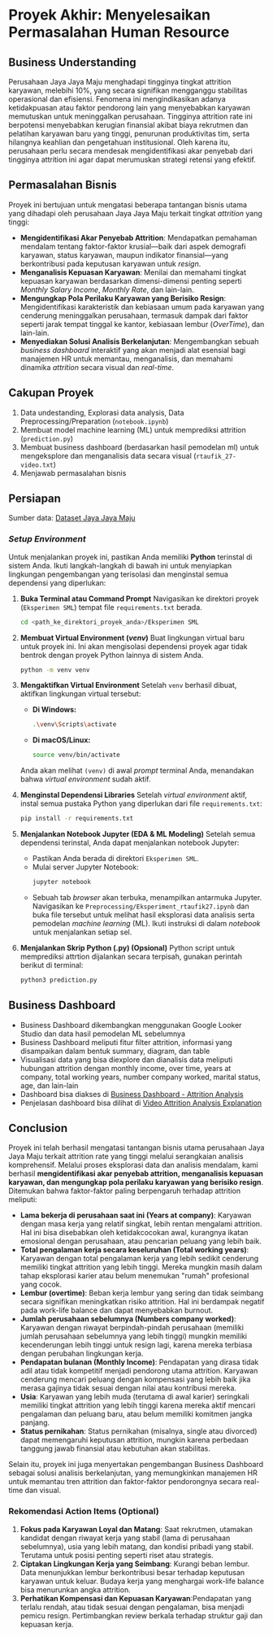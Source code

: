 # Proyek Akhir: Menyelesaikan Permasalahan Human Resource

## Business Understanding

Perusahaan Jaya Jaya Maju menghadapi tingginya tingkat attrition karyawan, melebihi 10%, yang secara signifikan mengganggu stabilitas operasional dan efisiensi. Fenomena ini mengindikasikan adanya ketidakpuasan atau faktor pendorong lain yang menyebabkan karyawan memutuskan untuk meninggalkan perusahaan. Tingginya attrition rate ini berpotensi menyebabkan kerugian finansial akibat biaya rekrutmen dan pelatihan karyawan baru yang tinggi, penurunan produktivitas tim, serta hilangnya keahlian dan pengetahuan institusional. Oleh karena itu, perusahaan perlu secara mendesak mengidentifikasi akar penyebab dari tingginya attrition ini agar dapat merumuskan strategi retensi yang efektif.

## Permasalahan Bisnis

Proyek ini bertujuan untuk mengatasi beberapa tantangan bisnis utama yang dihadapi oleh perusahaan Jaya Jaya Maju terkait tingkat *attrition* yang tinggi:

* **Mengidentifikasi Akar Penyebab Attrition**: Mendapatkan pemahaman mendalam tentang faktor-faktor krusial—baik dari aspek demografi karyawan, status karyawan, maupun indikator finansial—yang berkontribusi pada keputusan karyawan untuk *resign*.
* **Menganalisis Kepuasan Karyawan**: Menilai dan memahami tingkat kepuasan karyawan berdasarkan dimensi-dimensi penting seperti _Monthly Salary Income_, _Monthly Rate_, dan lain-lain.
* **Mengungkap Pola Perilaku Karyawan yang Berisiko Resign**: Mengidentifikasi karakteristik dan kebiasaan umum pada karyawan yang cenderung meninggalkan perusahaan, termasuk dampak dari faktor seperti jarak tempat tinggal ke kantor, kebiasaan lembur (_OverTime_), dan lain-lain.
* **Menyediakan Solusi Analisis Berkelanjutan**: Mengembangkan sebuah _business dashboard_ interaktif yang akan menjadi alat esensial bagi manajemen HR untuk memantau, menganalisis, dan memahami dinamika _attrition_ secara visual dan _real-time_.

## Cakupan Proyek

1) Data undestanding, Explorasi data analysis, Data Preprocessing/Preparation (`notebook.ipynb`)
2) Membuat model machine learning (ML) untuk memprediksi attrition (`prediction.py`)
3) Membuat business dashboard (berdasarkan hasil pemodelan ml) untuk mengeksplore dan menganalisis data secara visual (`rtaufik_27-video.txt`)
4) Menjawab permasalahan bisnis

## Persiapan

Sumber data: [Dataset Jaya Jaya Maju](https://github.com/dicodingacademy/dicoding_dataset/tree/main/employee)

### _Setup Environment_

Untuk menjalankan proyek ini, pastikan Anda memiliki **Python** terinstal di sistem Anda. Ikuti langkah-langkah di bawah ini untuk menyiapkan lingkungan pengembangan yang terisolasi dan menginstal semua dependensi yang diperlukan:

1.  **Buka Terminal atau Command Prompt**
    Navigasikan ke direktori proyek (`Eksperimen SML`) tempat file `requirements.txt` berada.

    ```bash
    cd <path_ke_direktori_proyek_anda>/Eksperimen SML
    ```

2.  **Membuat Virtual Environment (_venv_)**
    Buat lingkungan virtual baru untuk proyek ini. Ini akan mengisolasi dependensi proyek agar tidak bentrok dengan proyek Python lainnya di sistem Anda.

    ```bash
    python -m venv venv
    ```

3.  **Mengaktifkan Virtual Environment**
    Setelah `venv` berhasil dibuat, aktifkan lingkungan virtual tersebut:

    * **Di Windows:**
        ```bash
        .\venv\Scripts\activate
        ```
    * **Di macOS/Linux:**
        ```bash
        source venv/bin/activate
        ```
    Anda akan melihat `(venv)` di awal *prompt* terminal Anda, menandakan bahwa *virtual environment* sudah aktif.

4.  **Menginstal Dependensi Libraries**
    Setelah *virtual environment* aktif, instal semua pustaka Python yang diperlukan dari file `requirements.txt`:

    ```bash
    pip install -r requirements.txt
    ```

5.  **Menjalankan Notebook Jupyter (EDA & ML Modeling)**
    Setelah semua dependensi terinstal, Anda dapat menjalankan notebook Jupyter:

    * Pastikan Anda berada di direktori `Eksperimen SML`.
    * Mulai server Jupyter Notebook:
        ```bash
        jupyter notebook
        ```
    * Sebuah tab *browser* akan terbuka, menampilkan antarmuka Jupyter. Navigasikan ke `Preprocessing/Eksperiment_rtaufik27.ipynb` dan buka file tersebut untuk melihat hasil eksplorasi data analisis serta pemodelan *machine learning* (ML). Ikuti instruksi di dalam *notebook* untuk menjalankan setiap sel.

6.  **Menjalankan Skrip Python (.py) (Opsional)**
    Python script untuk memprediksi attrtion dijalankan secara terpisah, gunakan perintah berikut di terminal:

    ```bash
    python3 prediction.py
    ```

## Business Dashboard

- Business Dashboard dikembangkan menggunakan Google Looker Studio dan data hasil pemodelan ML sebelumnya
- Business Dashboard meliputi fitur filter attrition, informasi yang disampaikan dalam bentuk summary, diagram, dan table
- Visualisasi data yang bisa diexplore dan dianalisis data meliputi hubungan attrition dengan monthly income, over time, years at company, total working years, number company worked, marital status, age, dan lain-lain
- Dashboard bisa diakses di [Business Dashboard - Attrition Analysis](https://bit.ly/attrition_analysis_dashboard)
- Penjelasan dashboard bisa dilihat di [Video Attrition Analysis Explanation](https://youtu.be/qTeWGMTanJQ?si=o-OubsdlY3PMGBFY)

## Conclusion

Proyek ini telah berhasil mengatasi tantangan bisnis utama perusahaan Jaya Jaya Maju terkait attrition rate yang tinggi melalui serangkaian analisis komprehensif. Melalui proses eksplorasi data dan analisis mendalam, kami berhasil **mengidentifikasi akar penyebab attrition, menganalisis kepuasan karyawan, dan mengungkap pola perilaku karyawan yang berisiko resign**. Ditemukan bahwa faktor-faktor paling berpengaruh terhadap attrition meliputi:

- **Lama bekerja di perusahaan saat ini (Years at company)**: Karyawan dengan masa kerja yang relatif singkat, lebih rentan mengalami attrition. Hal ini bisa disebabkan oleh ketidakcocokan awal, kurangnya ikatan emosional dengan perusahaan, atau pencarian peluang yang lebih baik.
- **Total pengalaman kerja secara keseluruhan (Total working years)**: Karyawan dengan total pengalaman kerja yang lebih sedikit cenderung memiliki tingkat attrition yang lebih tinggi. Mereka mungkin masih dalam tahap eksplorasi karier atau belum menemukan "rumah" profesional yang cocok.
- **Lembur (overtime)**: Beban kerja lembur yang sering dan tidak seimbang secara signifikan meningkatkan risiko attrition. Hal ini berdampak negatif pada work-life balance dan dapat menyebabkan burnout.
- **Jumlah perusahaan sebelumnya (Numbers company worked)**: Karyawan dengan riwayat berpindah-pindah perusahaan (memiliki jumlah perusahaan sebelumnya yang lebih tinggi) mungkin memiliki kecenderungan lebih tinggi untuk resign lagi, karena mereka terbiasa dengan perubahan lingkungan kerja.
- **Pendapatan bulanan (Monthly Income)**: Pendapatan yang dirasa tidak adil atau tidak kompetitif menjadi pendorong utama attrition. Karyawan cenderung mencari peluang dengan kompensasi yang lebih baik jika merasa gajinya tidak sesuai dengan nilai atau kontribusi mereka.
- **Usia**: Karyawan yang lebih muda (terutama di awal karier) seringkali memiliki tingkat attrition yang lebih tinggi karena mereka aktif mencari pengalaman dan peluang baru, atau belum memiliki komitmen jangka panjang.
- **Status pernikahan**: Status pernikahan (misalnya, single atau divorced) dapat memengaruhi keputusan attrition, mungkin karena perbedaan tanggung jawab finansial atau kebutuhan akan stabilitas.

Selain itu, proyek ini juga menyertakan pengembangan Business Dashboard sebagai solusi analisis berkelanjutan, yang memungkinkan manajemen HR untuk memantau tren attrition dan faktor-faktor pendorongnya secara real-time dan visual.

### Rekomendasi Action Items (Optional)

1) **Fokus pada Karyawan Loyal dan Matang**: Saat rekrutmen, utamakan kandidat dengan riwayat kerja yang stabil (lama di perusahaan sebelumnya), usia yang lebih matang, dan kondisi pribadi yang stabil. Terutama untuk posisi penting seperti riset atau strategis.
2) **Ciptakan Lingkungan Kerja yang Seimbang**: Kurangi beban lembur. Data menunjukkan lembur berkontribusi besar terhadap keputusan karyawan untuk keluar. Budaya kerja yang menghargai work-life balance bisa menurunkan angka attrition.
3) **Perhatikan Kompensasi dan Kepuasan Karyawan**:Pendapatan yang terlalu rendah, atau tidak sesuai dengan pengalaman, bisa menjadi pemicu resign. Pertimbangkan review berkala terhadap struktur gaji dan kepuasan kerja.
